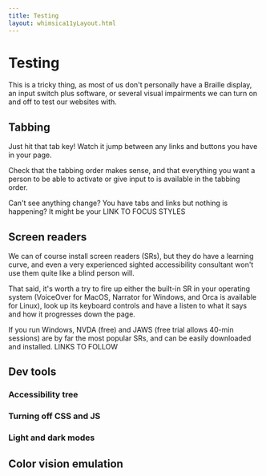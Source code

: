 ```yaml
---
title: Testing
layout: whimsica11yLayout.html
---
```


# Testing

This is a tricky thing, as most of us don't personally have a Braille display, an input switch plus software, or several visual impairments we can turn on and off to test our websites with.

## Tabbing

Just hit that tab key! Watch it jump between any links and buttons you have in your page. 

Check that the tabbing order makes sense, and that everything you want a person to be able to activate or give input to is available in the tabbing order.

Can't see anything change? You have tabs and links but nothing is happening? It might be your LINK TO FOCUS STYLES

## Screen readers

We can of course install screen readers (SRs), but they do have a learning curve, and even a very experienced sighted accessibility consultant won't use them quite like a blind person will.

That said, it's worth a try to fire up either the built-in SR in your operating system (VoiceOver for MacOS, Narrator for Windows, and Orca is available for Linux), look up its keyboard controls and have a listen to what it says and how it progresses down the page.

If you run Windows, NVDA (free) and JAWS (free trial allows 40-min sessions) are by far the most popular SRs, and can be easily downloaded and installed. LINKS TO FOLLOW

## Dev tools

### Accessibility tree

### Turning off CSS and JS

### Light and dark modes

## Color vision emulation